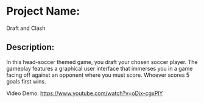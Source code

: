 # Project Name:
Draft and Clash

## Description: 
In this head-soccer themed game, you draft your chosen soccer player. 
The gameplay features a graphical user interface that immerses you in a game facing off against an opponent where you must score. 
Whoever scores 5 goals first wins. 

Video Demo:
https://www.youtube.com/watch?v=oDjx-cgxPlY
